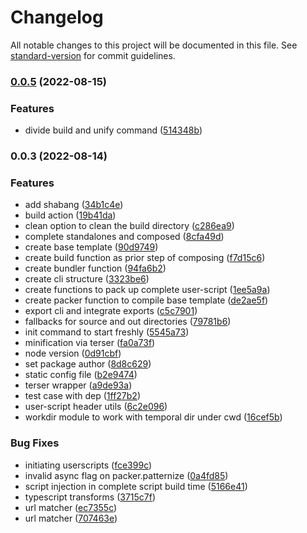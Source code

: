 # Changelog

All notable changes to this project will be documented in this file. See [standard-version](https://github.com/conventional-changelog/standard-version) for commit guidelines.

### [0.0.5](https://github.com/seia-soto/userscript-composer/compare/v0.0.3...v0.0.5) (2022-08-15)


### Features

* divide build and unify command ([514348b](https://github.com/seia-soto/userscript-composer/commit/514348b8e29d77946700aac17c320c5e9c7528f8))

### 0.0.3 (2022-08-14)


### Features

* add shabang ([34b1c4e](https://github.com/seia-soto/userscript-composer/commit/34b1c4e382c4a58926b560eec14d9677625250b5))
* build action ([19b41da](https://github.com/seia-soto/userscript-composer/commit/19b41da757f70b947784a3f78500677b2aa8a68a))
* clean option to clean the build directory ([c286ea9](https://github.com/seia-soto/userscript-composer/commit/c286ea9101cdc334e3fdbda31358899fa3baf437))
* complete standalones and composed ([8cfa49d](https://github.com/seia-soto/userscript-composer/commit/8cfa49d154c11741a31d85ae6f186eacaeb9632a))
* create base template ([90d9749](https://github.com/seia-soto/userscript-composer/commit/90d97490e54fdd1c7f1cc0e34fde602a44e26475))
* create build function as prior step of composing ([f7d15c6](https://github.com/seia-soto/userscript-composer/commit/f7d15c681b8af9bf002fb578e7389b2d52c7df14))
* create bundler function ([94fa6b2](https://github.com/seia-soto/userscript-composer/commit/94fa6b2301530c87797ef6caedda351e2a65ae35))
* create cli structure ([3323be6](https://github.com/seia-soto/userscript-composer/commit/3323be629feaf9c4521a7fb4f3eef5a29ac8aafa))
* create functions to pack up complete user-script ([1ee5a9a](https://github.com/seia-soto/userscript-composer/commit/1ee5a9a807ea0b015b65631a26bcc72e813e9496))
* create packer function to compile base template ([de2ae5f](https://github.com/seia-soto/userscript-composer/commit/de2ae5fc841a2d7517a629fdedd331ed738b7d49))
* export cli and integrate exports ([c5c7901](https://github.com/seia-soto/userscript-composer/commit/c5c79014958c699cbfda12a5b9d1bff237d4dee4))
* fallbacks for source and out directories ([79781b6](https://github.com/seia-soto/userscript-composer/commit/79781b67122306727ef6db03b04f0f7a79777be2))
* init command to start freshly ([5545a73](https://github.com/seia-soto/userscript-composer/commit/5545a73f0b6188bb3ac8aef64a361a1bc5329ec8))
* minification via terser ([fa0a73f](https://github.com/seia-soto/userscript-composer/commit/fa0a73f5fc181dffd293ea5a3f71f67fb47aeaef))
* node version ([0d91cbf](https://github.com/seia-soto/userscript-composer/commit/0d91cbfc56d3b54f4b984904d3351c3df5326059))
* set package author ([8d8c629](https://github.com/seia-soto/userscript-composer/commit/8d8c6292c03748422e1764309b97980714529132))
* static config file ([b2e9474](https://github.com/seia-soto/userscript-composer/commit/b2e9474079e9b54c71f24b79303e7150c0bed04b))
* terser wrapper ([a9de93a](https://github.com/seia-soto/userscript-composer/commit/a9de93a884e9f24ec5d87bff6223bdbc81edd6c9))
* test case with dep ([1ff27b2](https://github.com/seia-soto/userscript-composer/commit/1ff27b21ae5490e85116f2cbac3f3d95bcb86b8c))
* user-script header utils ([6c2e096](https://github.com/seia-soto/userscript-composer/commit/6c2e096c993036c5ae989c3dee20d7bc41e53703))
* workdir module to work with temporal dir under cwd ([16cef5b](https://github.com/seia-soto/userscript-composer/commit/16cef5be4203027d22753d1e2336fd78c30c3ab8))


### Bug Fixes

* initiating userscripts ([fce399c](https://github.com/seia-soto/userscript-composer/commit/fce399ce7e6095991603a1acc514fc2d4ed6bdde))
* invalid async flag on packer.patternize ([0a4fd85](https://github.com/seia-soto/userscript-composer/commit/0a4fd8552f6770140e1d9d42a11208850a2880c1))
* script injection in complete script build time ([5166e41](https://github.com/seia-soto/userscript-composer/commit/5166e41f0b56d8d85df34683667848f9041b217c))
* typescript transforms ([3715c7f](https://github.com/seia-soto/userscript-composer/commit/3715c7f1941fd56327edd516276c39e8a40eb72c))
* url matcher ([ec7355c](https://github.com/seia-soto/userscript-composer/commit/ec7355c3b023b2f2bad4ed7b08d1e16e2a19f346))
* url matcher ([707463e](https://github.com/seia-soto/userscript-composer/commit/707463ec44fbaec64f072212ccb7cfbcf26f2d41))

